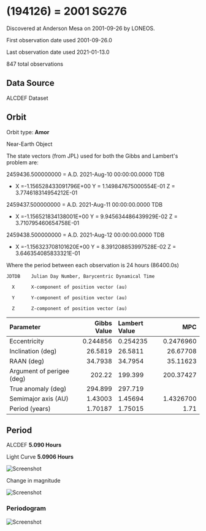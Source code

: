 # (194126) = 2001 SG276

Discovered at Anderson Mesa on 2001-09-26 by LONEOS.

First observation date used	2001-09-26.0

Last observation date used	2021-01-13.0

847 total observations 

## Data Source

ALCDEF Dataset

## Orbit

Orbit type: **Amor**

Near-Earth Object

The state vectors (from JPL) used for both the Gibbs and Lambert's problem are:

2459436.500000000 = A.D. 2021-Aug-10 00:00:00.0000 TDB 
- X =-1.156528433091796E+00 Y = 1.149847675000554E-01 Z = 3.774618314954212E-01

2459437.500000000 = A.D. 2021-Aug-11 00:00:00.0000 TDB 
- X =-1.156521834138001E+00 Y = 9.945634486439929E-02 Z = 3.710795460654758E-01
 
2459438.500000000 = A.D. 2021-Aug-12 00:00:00.0000 TDB 
- X =-1.156323708101620E+00 Y = 8.391208853997528E-02 Z = 3.646354085833321E-01
 

Where the period between each observation is 24 hours (86400.0s)

    JDTDB    Julian Day Number, Barycentric Dynamical Time
    
      X      X-component of position vector (au)
      
      Y      Y-component of position vector (au)
      
      Z      Z-component of position vector (au)

Parameter | Gibbs Value | Lambert Value | MPC 
| :--- | ---:| :--- | ---:
 Eccentricity               | 0.244856 | 0.254235 | 0.2476960
 Inclination (deg)          | 26.5819 | 26.5811 | 26.67708 
 RAAN (deg)                 | 34.7938 | 34.7954 | 35.11623 
 Argument of perigee (deg)  | 202.22 | 199.399 | 200.37427 
 True anomaly (deg)         | 294.899 | 297.719 | 
 Semimajor axis (AU)        | 1.43003 | 1.45694 | 1.4326700 
 Period (years)             | 1.70187 | 1.75015 | 1.71


## Period
ALCDEF 		**5.090  Hours**

Light Curve	**5.0906 Hours**

![Screenshot](https://github.com/renefiedel/MASTER-THESIS/blob/ec5c7cce018040ba7099341098e2252f723ba3f9/Project/Asteroids%20NEAs/New%20NEA's/2001%20SG276/Light%20curve.png)

Change in magnitude

![Screenshot](https://github.com/renefiedel/MASTER-THESIS/blob/39ae6aa45ad149037a89c4efc5beda2ba75c5b83/Project/Asteroids%20NEAs/New%20NEA's/2001%20SG276/New_light_curve_2001SG276.svg)

### Periodogram

![Screenshot](https://github.com/renefiedel/MASTER-THESIS/blob/ee721437bd812cbd28bb8c119ba63967c348a69f/Project/Asteroids%20NEAs/New%20NEA's/2001%20SG276/Periodogram:%202001%20SG276.svg)
